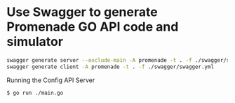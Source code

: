 # Use Swagger to generate Promenade GO API code and simulator

```bash
swagger generate server --exclude-main -A promenade -t . -f ./swagger/swagger.yml
swagger generate client -A promenade -t . -f ./swagger/swagger.yml
```

Running the Config API Server

```bash
$ go run ./main.go
```
